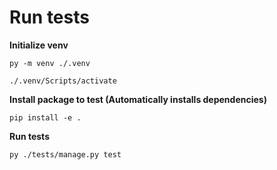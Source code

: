 # Run tests

**Initialize venv**

`py -m venv ./.venv`

`./.venv/Scripts/activate`

**Install package to test (Automatically installs dependencies)**

`pip install -e .`

**Run tests**

`py ./tests/manage.py test`
